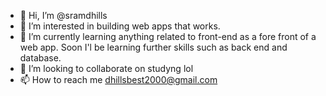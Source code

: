 - 👋 Hi, I’m @sramdhills
- 👀 I’m interested in building web apps that works.
- 🌱 I’m currently learning anything related to front-end as a fore front of a web app. Soon I'l be learning further skills such as back end and database.
- 💞️ I’m looking to collaborate on studyng lol
- 📫 How to reach me dhillsbest2000@gmail.com

<!---
sramdhills/sramdhills is a ✨ special ✨ repository because its `README.md` (this file) appears on your GitHub profile.
You can click the Preview link to take a look at your changes.
--->
